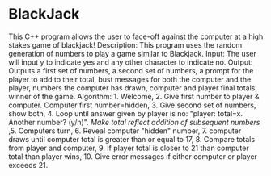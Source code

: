 # BlackJack
This C++ program allows the user to face-off against the computer at a high stakes game of blackjack!
Description: This program uses the random generation of numbers to play a game similar to Blackjack. 
Input: The user will input y to indicate yes and any other character to indicate no. 
Output: Outputs a first set of numbers, a second set of numbers, a prompt for the player to add to their total, bust messages for both the computer and the player, numbers the computer has drawn, computer and player final totals, winner of the game. 
Algorithm: 1. Welcome, 2. Give first number to player & computer. Computer first number=hidden, 3. Give second set of numbers, show both, 4. Loop until answer given by player is no: "player: total=x. Another number? (y/n)". *Make total reflect addition of subsequent numbers*
,5. Computers turn, 6. Reveal computer "hidden" number, 7. computer draws until computer total is greater than or equal to 17, 8. Compare totals from player and computer, 9. If player total is closer to 21 than computer total than player wins, 10. Give error messages if either computer or player exceeds 21.
